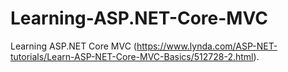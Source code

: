 # Learning-ASP.NET-Core-MVC
Learning ASP.NET Core MVC (https://www.lynda.com/ASP-NET-tutorials/Learn-ASP-NET-Core-MVC-Basics/512728-2.html).
